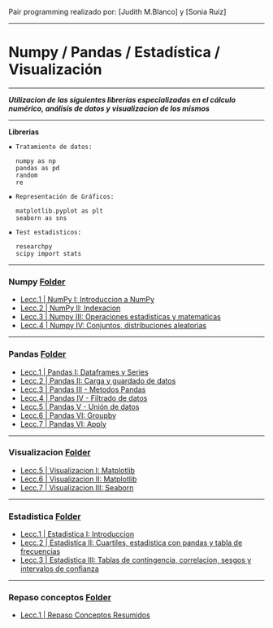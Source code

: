 Pair programming realizado por: [Judith M.Blanco] y [Sonia Ruiz]  


--------------------------
# Numpy / Pandas  / Estadística / Visualización 
--------------------------

***Utilizacion de las siguientes librerías especializadas en el cálculo numérico, análisis de datos y visualizacion de los mismos***

---

**Librerias** 

    ▪ Tratamiento de datos:

      numpy as np
      pandas as pd
      random 
      re

    ▪ Representación de Gráficos:

      matplotlib.pyplot as plt
      seaborn as sns

    ▪ Test estadisticos:

      researchpy 
      scipy import stats

---------------------------
###  Numpy [Folder](https://github.com/solkiria/bootcamp_adalab/tree/main/pairprogramming/module2-sprint1/numpy)

* [Lecc.1 | NumPy I: Introduccion a NumPy](./numpy/pairprog-numpy-leccion1-numpy1.ipynb)
* [Lecc.2 | NumPy II: Indexacion](./numpy/pairprog-numpy-leccion2-indexacion.ipynb)
* [Lecc.3 | Numpy III: Operaciones estadisticas y matematicas](./numpy/pairprog-numpy-leccion3-numpy3.ipynb)
* [Lecc.4 | Numpy IV: Conjuntos, distribuciones aleatorias](./numpy/pairprog-numpy-leccion4-conj_distrib_aleatorias.ipynb)



---------------------------
### Pandas [Folder](https://github.com/solkiria/bootcamp_adalab/tree/main/pairprogramming/module2-sprint1/pandas)

* [Lecc.1 | Pandas I: Dataframes y Series](./pandas/pair-prog-pandas-leccion1-pandas1.ipynb)
* [Lecc.2 | Pandas II: Carga y guardado de datos](./pandas/pair-prog-pandas-leccion2-cargadatos.ipynb)
* [Lecc.3 | Pandas III - Metodos Pandas](./pandas/pair-prog-pandas-leccion3-pandas3.ipynb)
* [Lecc.4 | Pandas IV - Filtrado de datos](./pandas/pair-prog-pandas-leccion4-filtrado.ipynb)
* [Lecc.5 | Pandas V - Unión de datos](./pandas/pair-prog-pandas-leccion5-pandas5.ipynb)
* [Lecc.6 | Pandas VI: Groupby](./pandas/pair-prog-pandas-leccion6-groupby.ipynb)
* [Lecc.7 | Pandas VI: Apply](./pandas/pairprog-pandas-leccion7-pandas7.ipynb)



---------------------------
### Visualizacion [Folder](https://github.com/solkiria/bootcamp_adalab/tree/main/pairprogramming/module2-sprint1/visualizacion)

* [Lecc.5 | Visualizacion I: Matplotlib](./visualizacion/pairprog-visualizacion-visualizacion1_matplotlib.ipynb)
* [Lecc.6 | Visualizacion II: Matplotlib](./visualizacion/pairprog-visualizacion-visualizacion2_matloptib.ipynb)
* [Lecc.7 | Visualizacion III: Seaborn](./visualizacion/pairprog-visualizacion-visualizacion3_seaborn.ipynb)



---------------------------
### Estadistica [Folder](https://github.com/solkiria/bootcamp_adalab/tree/main/pairprogramming/module2-sprint1/estadistica) 

* [Lecc.1 | Estadistica I: Introduccion](./estadistica/Estadistica_leccion1y2/pairprog-estadistica-estadistica-1_introduccion.ipynb)
* [Lecc.2 | Estadistica II: Cuartiles, estadistica con pandas y tabla de frecuencias](./estadistica/Estadistica_leccion1y2/pairprog-estadistica-estadistica2_cuartiles_pandas_tablas_frec.ipynb)
* [Lecc.3 | Estadistica III: Tablas de contingencia, correlacion, sesgos y intervalos de confianza](./estadistica/pairprog-estadistica3_tablascont_corr_sesgos_interv.ipynb)

---------------------------
### Repaso conceptos [Folder](https://github.com/solkiria/bootcamp_adalab/tree/main/pairprogramming/module2-sprint1/repaso%20conceptos%20estadistica%20y%20visualizacion)
 
* [Lecc.1 | Repaso Conceptos Resumidos](./estadistica/pairprog-repaso-repasoconceptos.ipynb)
  

